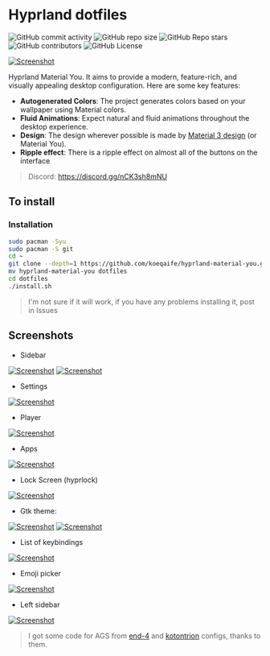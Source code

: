 # Hyprland dotfiles

![GitHub commit activity](https://img.shields.io/github/commit-activity/m/koeqaife/hyprland-material-you?style=for-the-badge&labelColor=%23424242&color=%23B2FF59)
![GitHub repo size](https://img.shields.io/github/repo-size/koeqaife/hyprland-material-you?style=for-the-badge&labelColor=%23424242&color=%2384FFFF)
![GitHub Repo stars](https://img.shields.io/github/stars/koeqaife/hyprland-material-you?style=for-the-badge&labelColor=%23424242&color=%23B9F6CA)
![GitHub contributors](https://img.shields.io/github/contributors/koeqaife/hyprland-material-you?style=for-the-badge&labelColor=%23424242&color=%23FFAB40)
![GitHub License](https://img.shields.io/github/license/koeqaife/hyprland-material-you?style=for-the-badge&labelColor=%23424242&color=%23FF9E80)

[![Screenshot](screenshots/screenshot1.png "Screenshot")](screenshots/screenshot1.png)

Hyprland Material You. It aims to provide a modern, feature-rich, and visually
appealing desktop configuration. Here are some key features:

- **Autogenerated Colors**: The project generates colors based on your wallpaper
  using Material colors.
- **Fluid Animations**: Expect natural and fluid animations throughout the
  desktop experience.
- **Design**: The design wherever possible is made by
  [Material 3 design](https://m3.material.io/) (or Material You).
- **Ripple effect**: There is a ripple effect on almost all of the buttons on
  the interface

> Discord: <https://discord.gg/nCK3sh8mNU>

## To install

### Installation

```sh
sudo pacman -Syu
sudo pacman -S git
cd ~
git clone --depth=1 https://github.com/koeqaife/hyprland-material-you.git
mv hyprland-material-you dotfiles
cd dotfiles
./install.sh
```

> I'm not sure if it will work, if you have any problems installing it, post in
> Issues

## Screenshots

- Sidebar

[![Screenshot](screenshots/sidebar.png "Sidebar")](screenshots/sidebar.png)
[![Screenshot](screenshots/sidebar-system.png "Sidebar system info")](screenshots/sidebar-system.png)

- Settings

[![Screenshot](screenshots/settings.png "Settings")](screenshots/settings.png)

- Player

[![Screenshot](screenshots/player.png "Player")](screenshots/player.png)

- Apps

[![Screenshot](screenshots/apps-menu.png "Apps")](screenshots/apps-menu.png)

- Lock Screen (hyprlock)

[![Screenshot](screenshots/hyprlock.png "Hyprlock")](screenshots/hyprlock.png)

- Gtk theme:

[![Screenshot](screenshots/gtk-theme.png "Dark gtk theme")](screenshots/gtk-theme.png)
[![Screenshot](screenshots/light-theme.png "Light gtk theme")](screenshots/light-theme.png)

- List of keybindings

[![Screenshot](screenshots/cheatsheet.png "CheatSheet")](screenshots/cheatsheet.png)

- Emoji picker

[![Screenshot](screenshots/emoji.png "emoji picker")](screenshots/emoji.png)

- Left sidebar

[![Screenshot](screenshots/sideleft.png "sideleft")](screenshots/sideleft.png)

> I got some code for AGS from [end-4](https://github.com/end-4/dots-hyprland/)
> and [kotontrion](https://github.com/kotontrion/dotfiles) configs, thanks to
> them.
